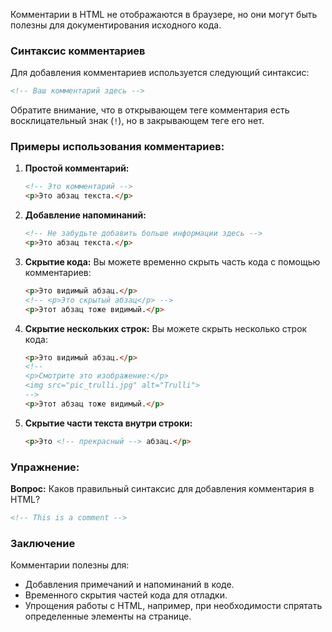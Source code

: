 
Комментарии в HTML не отображаются в браузере, но они могут быть полезны для документирования исходного кода.

### Синтаксис комментариев

Для добавления комментариев используется следующий синтаксис:

```html
<!-- Ваш комментарий здесь -->
```

Обратите внимание, что в открывающем теге комментария есть восклицательный знак (`!`), но в закрывающем теге его нет.

### Примеры использования комментариев:

1. **Простой комментарий:**
   ```html
   <!-- Это комментарий -->
   <p>Это абзац текста.</p>
   ```

2. **Добавление напоминаний:**
   ```html
   <!-- Не забудьте добавить больше информации здесь -->
   <p>Это абзац текста.</p>
   ```

3. **Скрытие кода:**
   Вы можете временно скрыть часть кода с помощью комментариев:
   ```html
   <p>Это видимый абзац.</p>
   <!-- <p>Это скрытый абзац</p> -->
   <p>Этот абзац тоже видимый.</p>
   ```

4. **Скрытие нескольких строк:**
   Вы можете скрыть несколько строк кода:
   ```html
   <p>Это видимый абзац.</p>
   <!--
   <p>Смотрите это изображение:</p>
   <img src="pic_trulli.jpg" alt="Trulli">
   -->
   <p>Этот абзац тоже видимый.</p>
   ```

5. **Скрытие части текста внутри строки:**
   ```html
   <p>Это <!-- прекрасный --> абзац.</p>
   ```

### Упражнение:

**Вопрос:** Каков правильный синтаксис для добавления комментария в HTML?

```html
<!-- This is a comment -->
```

### Заключение

Комментарии полезны для:
- Добавления примечаний и напоминаний в коде.
- Временного скрытия частей кода для отладки.
- Упрощения работы с HTML, например, при необходимости спрятать определенные элементы на странице.